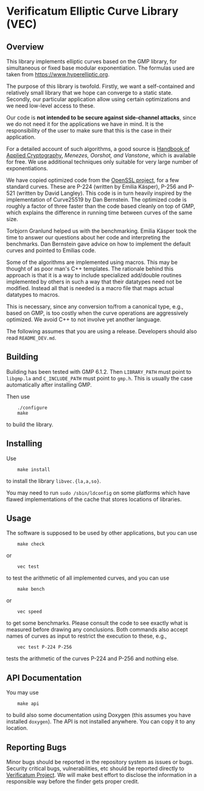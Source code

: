 # Verificatum Elliptic Curve Library (VEC)

## Overview

This library implements elliptic curves based on the GMP library, for
simultaneous or fixed base modular exponentiation. The formulas used
are taken from https://www.hyperelliptic.org.

The purpose of this library is twofold. Firstly, we want a
self-contained and relatively small library that we hope can converge
to a static state. Secondly, our particular application allow using
certain optimizations and we need low-level access to these.

Our code is **not intended to be secure against side-channel attacks**,
since we do not need it for the applications we have in mind. It is
the responsibility of the user to make sure that this is the case in
their application.

For a detailed account of such algorithms, a good source is [Handbook
of Applied Cryptography](http://www.cacr.math.uwaterloo.ca/hac),
*Menezes, Oorshot, and Vanstone*, which is available for free. We use
additional techniques only suitable for very large number of
exponentiations.

We have copied optimized code from the [OpenSSL
project](https://www.openssl.org), for a few standard curves. These
are P-224 (written by Emilia Käsper), P-256 and P-521 (written by
David Langley). This code is in turn heavily inspired by the
implementation of Curve25519 by Dan Bernstein. The optimized code is
roughly a factor of three faster than the code based cleanly on top of
GMP, which explains the difference in running time between curves of
the same size.

Torbjorn Granlund helped us with the benchmarking. Emilia Käsper took
the time to answer our questions about her code and interpreting the
benchmarks. Dan Bernstein gave advice on how to implement the default
curves and pointed to Emilias code.

Some of the algorithms are implemented using macros. This may be
thought of as poor man's C++ templates. The rationale behind this
approach is that it is a way to include specialized add/double
routines implemented by others in such a way that their datatypes need
not be modified. Instead all that is needed is a macro file that maps
actual datatypes to macros.

This is necessary, since any conversion to/from a canonical type,
e.g., based on GMP, is too costly when the curve operations are
aggressively optimized. We avoid C++ to not involve yet another
language.

The following assumes that you are using a release. Developers should
also read `README_DEV.md`.


## Building

Building has been tested with GMP 6.1.2. Then `LIBRARY_PATH` must
point to `libgmp.la` and `C_INCLUDE_PATH` must point to `gmp.h`. This
is usually the case automatically after installing GMP.

Then use

        ./configure
        make

to build the library.


## Installing

Use

        make install

to install the library `libvec.{la,a,so}`.


You may need to run `sudo /sbin/ldconfig` on some platforms which have
flawed implementations of the cache that stores locations of
libraries.


## Usage

The software is supposed to be used by other applications, but you can
use

        make check

or

        vec test

to test the arithmetic of all implemented curves, and you can use

        make bench

or

        vec speed

to get some benchmarks. Please consult the code to see exactly what is
measured before drawing any conclusions. Both commands also accept
names of curves as input to restrict the execution to these, e.g.,

        vec test P-224 P-256

tests the arithmetic of the curves P-224 and P-256 and nothing else.


## API Documentation

You may use

        make api

to build also some documentation using Doxygen (this assumes you have
installed `doxygen`). The API is not installed anywhere. You can copy
it to any location.


## Reporting Bugs

Minor bugs should be reported in the repository system as issues or
bugs. Security critical bugs, vulnerabilities, etc should be reported
directly to [Verificatum Project](https://www.verificatum.org). We
will make best effort to disclose the information in a responsible way
before the finder gets proper credit.
